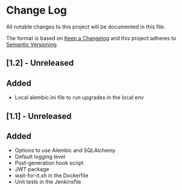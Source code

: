 # Change Log
All notable changes to this project will be documented in this file.

The format is based on [Keep a Changelog](http://keepachangelog.com/) 
and this project adheres to [Semantic Versioning](http://semver.org/).

## [1.2] - Unreleased
## Added
- Local alembic.ini file to run upgrades in the local env

## [1.1] - Unreleased
## Added
- Options to use Alembic and SQLAlchemy
- Default logging level
- Post-generation hook script
- JWT package
- wait-for-it.sh in the Dockerfile
- Unit tests in the Jenkinsfile
